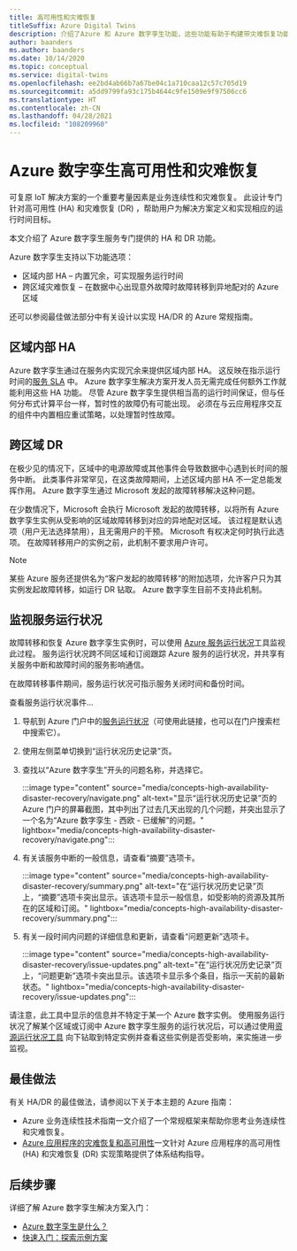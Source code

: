 ```yaml
---
title: 高可用性和灾难恢复
titleSuffix: Azure Digital Twins
description: 介绍了Azure 和 Azure 数字孪生功能，这些功能有助于构建带灾难恢复功能的 Azure IoT 高可用性解决方案。
author: baanders
ms.author: baanders
ms.date: 10/14/2020
ms.topic: conceptual
ms.service: digital-twins
ms.openlocfilehash: ee2bd4ab66b7a67be04c1a710caa12c57c705d19
ms.sourcegitcommit: a5dd9799fa93c175b4644c9fe1509e9f97506cc6
ms.translationtype: HT
ms.contentlocale: zh-CN
ms.lasthandoff: 04/28/2021
ms.locfileid: "108209960"
---
```

# <a name="azure-digital-twins-high-availability-and-disaster-recovery"></a>Azure 数字孪生高可用性和灾难恢复

可复原 IoT 解决方案的一个重要考量因素是业务连续性和灾难恢复。 此设计专门针对高可用性 (HA) 和灾难恢复 (DR) ，帮助用户为解决方案定义和实现相应的运行时间目标。

本文介绍了 Azure 数字孪生服务专门提供的 HA 和 DR 功能。

Azure 数字孪生支持以下功能选项：
* 区域内部 HA – 内置冗余，可实现服务运行时间
* 跨区域灾难恢复 – 在数据中心出现意外故障时故障转移到异地配对的 Azure 区域

还可以参阅最佳做法部分中有关设计以实现 HA/DR 的 Azure 常规指南。

## <a name="intra-region-ha"></a>区域内部 HA
 
Azure 数字孪生通过在服务内实现冗余来提供区域内部 HA。 这反映在指示运行时间的[服务 SLA](https://azure.microsoft.com/support/legal/sla/digital-twins) 中。 Azure 数字孪生解决方案开发人员无需完成任何额外工作就能利用这些 HA 功能。 尽管 Azure 数字孪生提供相当高的运行时间保证，但与任何分布式计算平台一样，暂时性的故障仍有可能出现。 必须在与云应用程序交互的组件中内置相应重试策略，以处理暂时性故障。

## <a name="cross-region-dr"></a>跨区域 DR

在极少见的情况下，区域中的电源故障或其他事件会导致数据中心遇到长时间的服务中断。 此类事件非常罕见，在这类故障期间，上述区域内部 HA 不一定总能发挥作用。 Azure 数字孪生通过 Microsoft 发起的故障转移解决这种问题。

在少数情况下，Microsoft 会执行 Microsoft 发起的故障转移，以将所有 Azure 数字孪生实例从受影响的区域故障转移到对应的异地配对区域。 该过程是默认选项（用户无法选择禁用），且无需用户的干预。 Microsoft 有权决定何时执行此选项。 在故障转移用户的实例之前，此机制不要求用户许可。

>[!NOTE]
> 某些 Azure 服务还提供名为“客户发起的故障转移”的附加选项，允许客户只为其实例发起故障转移，如运行 DR 钻取。 Azure 数字孪生目前不支持此机制。 

## <a name="monitor-service-health"></a>监视服务运行状况

故障转移和恢复 Azure 数字孪生实例时，可以使用 [Azure 服务运行状况](../service-health/service-health-overview.md)工具监视此过程。 服务运行状况跨不同区域和订阅跟踪 Azure 服务的运行状况，并共享有关服务中断和故障时间的服务影响通信。

在故障转移事件期间，服务运行状况可指示服务关闭时间和备份时间。

查看服务运行状况事件...
1. 导航到 Azure 门户中的[服务运行状况](https://portal.azure.com/?feature.customportal=false#blade/Microsoft_Azure_Health/AzureHealthBrowseBlade/serviceIssues)（可使用此链接，也可以在门户搜索栏中搜索它）。
1. 使用左侧菜单切换到“运行状况历史记录”页。
1. 查找以“Azure 数字孪生”开头的问题名称，并选择它。

    :::image type="content" source="media/concepts-high-availability-disaster-recovery/navigate.png" alt-text="显示“运行状况历史记录”页的 Azure 门户的屏幕截图，其中列出了过去几天出现的几个问题，并突出显示了一个名为“Azure 数字孪生 - 西欧 - 已缓解”的问题。" lightbox="media/concepts-high-availability-disaster-recovery/navigate.png":::

1. 有关该服务中断的一般信息，请查看“摘要”选项卡。

    :::image type="content" source="media/concepts-high-availability-disaster-recovery/summary.png" alt-text="在“运行状况历史记录”页上，“摘要”选项卡突出显示。该选项卡显示一般信息，如受影响的资源及其所在的区域和订阅。" lightbox="media/concepts-high-availability-disaster-recovery/summary.png":::
1. 有关一段时间内问题的详细信息和更新，请查看“问题更新”选项卡。

    :::image type="content" source="media/concepts-high-availability-disaster-recovery/issue-updates.png" alt-text="在“运行状况历史记录”页上，“问题更新”选项卡突出显示。该选项卡显示多个条目，指示一天前的最新状态。" lightbox="media/concepts-high-availability-disaster-recovery/issue-updates.png":::


请注意，此工具中显示的信息并不特定于某一个 Azure 数字实例。 使用服务运行状况了解某个区域或订阅中 Azure 数字孪生服务的运行状况后，可以通过使用[资源运行状况工具](troubleshoot-resource-health.md) 向下钻取到特定实例并查看这些实例是否受影响，来实施进一步监视。

## <a name="best-practices"></a>最佳做法

有关 HA/DR 的最佳做法，请参阅以下关于本主题的 Azure 指南： 
* Azure 业务连续性技术指南一文介绍了一个常规框架来帮助你思考业务连续性和灾难恢复。 
* [Azure 应用程序的灾难恢复和高可用性](/azure/architecture/framework/resiliency/backup-and-recovery)一文针对 Azure 应用程序的高可用性 (HA) 和灾难恢复 (DR) 实现策略提供了体系结构指导。

## <a name="next-steps"></a>后续步骤 

详细了解 Azure 数字孪生解决方案入门：
 
* [Azure 数字孪生是什么？](overview.md)
* [快速入门：探索示例方案](quickstart-azure-digital-twins-explorer.md)
